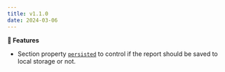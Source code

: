 ```yaml
---
title: v1.1.0
date: 2024-03-06
---
```


**🚀 Features**

- Section property [`persisted`](/docs/seo-audit/configuration/local#persisted) to control if the report should be saved to local storage or not.
